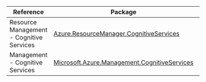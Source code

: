 | Reference | Package | Source |
|---|---|---|
|Resource Management - Cognitive Services|[Azure.ResourceManager.CognitiveServices](https://www.nuget.org/packages/Azure.ResourceManager.CognitiveServices)|[Github](https://github.com/Azure/azure-sdk-for-net/blob/main/sdk/cognitiveservices/Azure.ResourceManager.CognitiveServices)|
|Management - Cognitive Services|[Microsoft.Azure.Management.CognitiveServices](https://www.nuget.org/packages/Microsoft.Azure.Management.CognitiveServices)|[Github](https://github.com/Azure/azure-sdk-for-net)|
